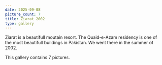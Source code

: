 ```yaml
---
date: 2025-09-08
picture_count: 7
title: Ziarat 2002
type: gallery
---
```


Ziarat is a beautifull moutain resort. The Quaid-e-Azam residency is one of the most beautifull buildings in Pakistan.
We went there in the summer of 2002.

This gallery contains 7 pictures.